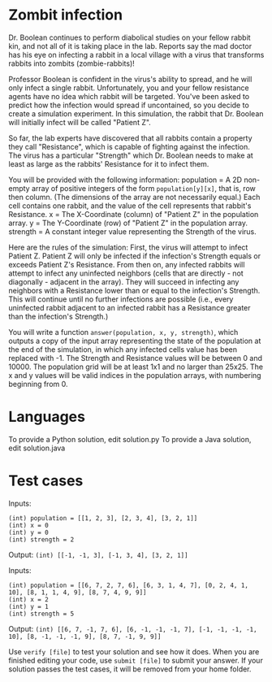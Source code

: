 Zombit infection
================

Dr. Boolean continues to perform diabolical studies on your fellow rabbit kin, and not all of it is taking place in the lab. Reports say the mad doctor has his eye on infecting a rabbit in a local village with a virus that transforms rabbits into zombits (zombie-rabbits)!

Professor Boolean is confident in the virus's ability to spread, and he will only infect a single rabbit. Unfortunately, you and your fellow resistance agents have no idea which rabbit will be targeted. You've been asked to predict how the infection would spread if uncontained, so you decide to create a simulation experiment. In this simulation, the rabbit that Dr. Boolean will initially infect will be called "Patient Z".

So far, the lab experts have discovered that all rabbits contain a property they call "Resistance", which is capable of fighting against the infection. The virus has a particular "Strength" which Dr. Boolean needs to make at least as large as the rabbits' Resistance for it to infect them. 

You will be provided with the following information:
population = A 2D non-empty array of positive integers of the form `population[y][x]`, that is, row then column. (The dimensions of the array are not necessarily equal.) Each cell contains one rabbit, and the value of the cell represents that rabbit's Resistance.
x = The X-Coordinate (column) of "Patient Z" in the population array.
y = The Y-Coordinate (row) of "Patient Z" in the population array.
strength = A constant integer value representing the Strength of the virus.

Here are the rules of the simulation: First, the virus will attempt to infect Patient Z. Patient Z will only be infected if the infection's Strength equals or exceeds Patient Z's Resistance. From then on, any infected rabbits will attempt to infect any uninfected neighbors (cells that are directly - not diagonally - adjacent in the array). They will succeed in infecting any neighbors with a Resistance lower than or equal to the infection's Strength. This will continue until no further infections are possible (i.e., every uninfected rabbit adjacent to an infected rabbit has a Resistance greater than the infection's Strength.)

You will write a function `answer(population, x, y, strength)`, which outputs a copy of the input array representing the state of the population at the end of the simulation, in which any infected cells value has been replaced with -1.
The Strength and Resistance values will be between 0 and 10000. The population grid will be at least 1x1 and no larger than 25x25. The x and y values will be valid indices in the population arrays, with numbering beginning from 0.

Languages
=========

To provide a Python solution, edit solution.py
To provide a Java solution, edit solution.java

Test cases
==========

Inputs:
```
(int) population = [[1, 2, 3], [2, 3, 4], [3, 2, 1]]
(int) x = 0
(int) y = 0
(int) strength = 2
```

Output:
`(int) [[-1, -1, 3], [-1, 3, 4], [3, 2, 1]]`


Inputs:
```
(int) population = [[6, 7, 2, 7, 6], [6, 3, 1, 4, 7], [0, 2, 4, 1, 10], [8, 1, 1, 4, 9], [8, 7, 4, 9, 9]]
(int) x = 2
(int) y = 1
(int) strength = 5
```
Output:
`(int) [[6, 7, -1, 7, 6], [6, -1, -1, -1, 7], [-1, -1, -1, -1, 10], [8, -1, -1, -1, 9], [8, 7, -1, 9, 9]]`

Use `verify [file]` to test your solution and see how it does. When you are finished editing your code, use `submit [file]` to submit your answer. If your solution passes the test cases, it will be removed from your home folder.